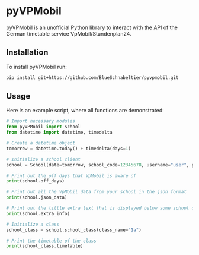 # pyVPMobil
pyVPMobil is an unofficial Python library to interact with the API of the German timetable service VpMobil/Stundenplan24.

## Installation
To install pyVPMobil run:
```bash
pip install git+https://github.com/BlueSchnabeltier/pyvpmobil.git
```

## Usage
Here is an example script, where all functions are demonstrated:
```python
# Import necessary modules 
from pyVPMobil import School
from datetime import datetime, timedelta

# Create a datetime object
tomorrow = datetime.today() + timedelta(days=1)

# Initialize a school client
school = School(date=tomorrow, school_code=12345678, username="user", password="password")

# Print out the off days that VpMobil is aware of
print(school.off_days)

# Print out all the VpMobil data from your school in the json format
print(school.json_data)

# Print out the little extra text that is displayed below some school days in VpMobil
print(school.extra_info)

# Initialize a class
school_class = school.school_class(class_name="1a")

# Print the timetable of the class
print(school_class.timetable)
```
